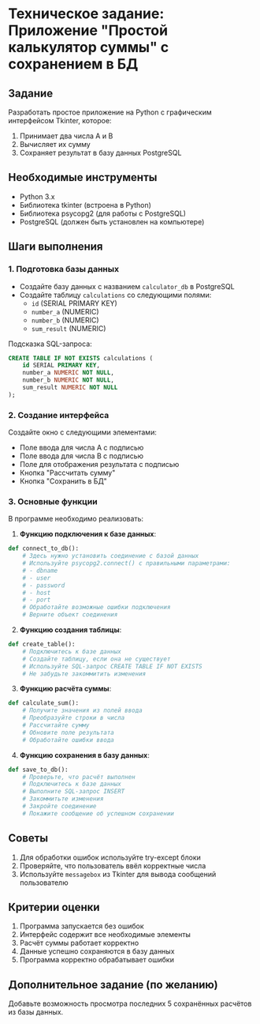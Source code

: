 # Техническое задание: Приложение "Простой калькулятор суммы" с сохранением в БД

## Задание

Разработать простое приложение на Python с графическим интерфейсом Tkinter, которое:

1. Принимает два числа A и B
2. Вычисляет их сумму
3. Сохраняет результат в базу данных PostgreSQL

## Необходимые инструменты

- Python 3.x
- Библиотека tkinter (встроена в Python)
- Библиотека psycopg2 (для работы с PostgreSQL)
- PostgreSQL (должен быть установлен на компьютере)

## Шаги выполнения

### 1. Подготовка базы данных

- Создайте базу данных с названием `calculator_db` в PostgreSQL
- Создайте таблицу `calculations` со следующими полями:
  - `id` (SERIAL PRIMARY KEY)
  - `number_a` (NUMERIC)
  - `number_b` (NUMERIC)
  - `sum_result` (NUMERIC)

Подсказка SQL-запроса:

```sql
CREATE TABLE IF NOT EXISTS calculations (
    id SERIAL PRIMARY KEY,
    number_a NUMERIC NOT NULL,
    number_b NUMERIC NOT NULL,
    sum_result NUMERIC NOT NULL
);
```

### 2. Создание интерфейса

Создайте окно с следующими элементами:

- Поле ввода для числа A с подписью
- Поле ввода для числа B с подписью
- Поле для отображения результата с подписью
- Кнопка "Рассчитать сумму"
- Кнопка "Сохранить в БД"

### 3. Основные функции

В программе необходимо реализовать:

1. **Функцию подключения к базе данных**:

```python
def connect_to_db():
    # Здесь нужно установить соединение с базой данных
    # Используйте psycopg2.connect() с правильными параметрами:
    # - dbname
    # - user
    # - password
    # - host
    # - port
    # Обработайте возможные ошибки подключения
    # Верните объект соединения
```

2. **Функцию создания таблицы**:

```python
def create_table():
    # Подключитесь к базе данных
    # Создайте таблицу, если она не существует
    # Используйте SQL-запрос CREATE TABLE IF NOT EXISTS
    # Не забудьте закоммитить изменения
```

3. **Функцию расчёта суммы**:

```python
def calculate_sum():
    # Получите значения из полей ввода
    # Преобразуйте строки в числа
    # Рассчитайте сумму
    # Обновите поле результата
    # Обработайте ошибки ввода
```

4. **Функцию сохранения в базу данных**:

```python
def save_to_db():
    # Проверьте, что расчёт выполнен
    # Подключитесь к базе данных
    # Выполните SQL-запрос INSERT
    # Закоммитьте изменения
    # Закройте соединение
    # Покажите сообщение об успешном сохранении
```

## Советы

1. Для обработки ошибок используйте try-except блоки
2. Проверяйте, что пользователь ввёл корректные числа
3. Используйте `messagebox` из Tkinter для вывода сообщений пользователю

## Критерии оценки

1. Программа запускается без ошибок
2. Интерфейс содержит все необходимые элементы
3. Расчёт суммы работает корректно
4. Данные успешно сохраняются в базу данных
5. Программа корректно обрабатывает ошибки

## Дополнительное задание (по желанию)

Добавьте возможность просмотра последних 5 сохранённых расчётов из базы данных.

